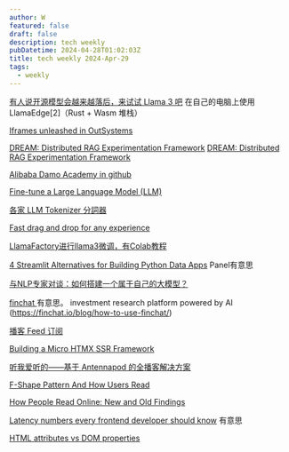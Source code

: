 ```yaml
---
author: W
featured: false
draft: false
description: tech weekly
pubDatetime: 2024-04-28T01:02:03Z
title: tech weekly 2024-Apr-29
tags:
  - weekly
---
```


[有人说开源模型会越来越落后，来试试 Llama 3 吧](https://mp.weixin.qq.com/s/Ovkb2DT39DMkoUBvwyjXZQ) 在自己的电脑上使用 LlamaEdge[2]（Rust + Wasm 堆栈）

[Iframes unleashed in OutSystems](https://itnext.io/iframes-unleashed-in-outsystems-0a9c0b84bf4b)

[DREAM: Distributed RAG Experimentation Framework](https://github.com/aishwaryaprabhat/goku/tree/main/goku/dream)
[DREAM: Distributed RAG Experimentation Framework](https://www.linkedin.com/pulse/dream-distributed-rag-experimentation-framework-aishwarya-prabhat-hoh7c/?trackingId=235Hk1GRSem4KhSSTqe91A%3D%3D)

[Alibaba Damo Academy in github](https://github.com/alibaba-damo-academy)

[Fine-tune a Large Language Model (LLM)](https://developer.monsterapi.ai/docs/fine-tune-a-large-language-model-llm)

[各家 LLM Tokenizer 分詞器](https://ihower.tw/blog/archives/11933)

[Fast drag and drop for any experience](https://github.com/atlassian/pragmatic-drag-and-drop)

[LlamaFactory进行llama3微调，有Colab教程](https://mp.weixin.qq.com/s/5qEj03_FBrA9gMYxXw4qrQ)

[4 Streamlit Alternatives for Building Python Data Apps](https://anvil.works/articles/4-alternatives-streamlit) Panel有意思

[与NLP专家对谈：如何搭建一个属于自己的大模型？](https://mp.weixin.qq.com/s/q6n4TEC4CxZBaFSHLWxAYA)

[finchat ](https://finchat.io/) 有意思。 investment research platform powered by AI (https://finchat.io/blog/how-to-use-finchat/)

[播客 Feed 订阅](https://getpodcast.xyz/)

[Building a Micro HTMX SSR Framework](https://blog.platformatic.dev/building-a-micro-htmx-ssr-framework)

[听我爱听的——基于 Antennapod 的全播客解决方案](https://sspai.com/post/88279)

[F-Shape Pattern And How Users Read](https://www.smashingmagazine.com/2024/04/f-shape-pattern-how-users-read/)

[How People Read Online: New and Old Findings](https://www.nngroup.com/articles/how-people-read-online/)

[Latency numbers every frontend developer should know](https://vercel.com/blog/latency-numbers-every-web-developer-should-know) 有意思

[HTML attributes vs DOM properties](https://jakearchibald.com/2024/attributes-vs-properties/)

[]()

[]()

[]()

[]()

[]()

[]()

[]()

[]()
